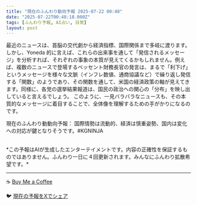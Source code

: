 ```yaml
---
title: "現在のふんわり動向予報 2025-07-22 00:48"
date: "2025-07-22T00:48:18.000Z"
tags: [ふんわり予報, AI占い, 日常]
layout: post
---
```


最近のニュースは、首脳の交代劇から経済指標、国際関係まで多岐に渡ります。しかし、Yoneda 的に言えば、これらの出来事を通して「発信されるメッセージ」を分析すれば、それぞれの事象の本質が見えてくるかもしれません。例えば、複数のニュースで登場するベッセント財務長官の発言は、まるで「利下げ」というメッセージを様々な文脈（インフレ数値、通商協議など）で繰り返し発信する「関数」のようであり、その関数を通して、米国の経済政策の軸が見えてきます。同様に、各党の選挙結果報道は、国民の政治への関心の「分布」を映し出していると言えるでしょう。  このように、一見バラバラなニュースも、その本質的なメッセージに着目することで、全体像を理解するための手がかりになるのです。


現在のふんわり動動向予報：
国際情勢は流動的、経済は慎重姿勢、国内は変化への対応が鍵となりそうです。#KGNINJA

<br>
*この予報はAIが生成したエンターテイメントです。内容の正確性を保証するものではありません。ふんわり一日に４回更新されます。みんなにふんわり拡散希望です。*

---
☕️ [Buy Me a Coffee](https://www.buymeacoffee.com/kgninja)

🐦 [現在の予報をXでシェア](https://twitter.com/intent/tweet?text=%E7%8F%BE%E5%9C%A8%E3%81%AE%E3%81%B5%E3%82%93%E3%82%8F%E3%82%8A%E4%BA%88%E5%A0%B1%3A%20%E3%80%8C%E6%9C%80%E8%BF%91%E3%81%AE%E3%83%8B%E3%83%A5%E3%83%BC%E3%82%B9%E3%81%AF%E3%80%81%E9%A6%96%E8%84%B3%E3%81%AE%E4%BA%A4%E4%BB%A3%E5%8A%87%E3%81%8B%E3%82%89%E7%B5%8C%E6%B8%88%E6%8C%87%E6%A8%99%E3%80%81%E5%9B%BD%E9%9A%9B%E9%96%A2%E4%BF%82%E3%81%BE%E3%81%A7%E5%A4%9A%E5%B2%90%E3%81%AB%E6%B8%A1%E3%82%8A%E3%81%BE%E3%81%99%E3%80%82%E3%80%8D%23KGNINJA%20%E7%B6%9A%E3%81%8D%E3%81%AF%E3%83%96%E3%83%AD%E3%82%B0%E3%81%A7%EF%BC%81%F0%9F%91%87&url=https%3A%2F%2Fkg-ninja.github.io%2FFunwariyoso%2F)
